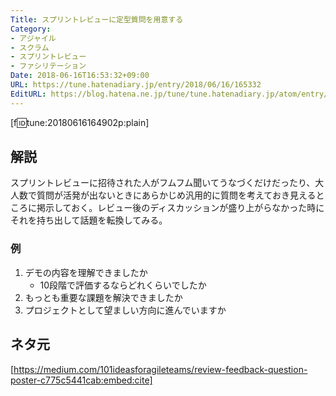 ```yaml
---
Title: スプリントレビューに定型質問を用意する
Category:
- アジャイル
- スクラム
- スプリントレビュー
- ファシリテーション
Date: 2018-06-16T16:53:32+09:00
URL: https://tune.hatenadiary.jp/entry/2018/06/16/165332
EditURL: https://blog.hatena.ne.jp/tune/tune.hatenadiary.jp/atom/entry/17391345971654700735
---
```


[f:id:tune:20180616164902p:plain]

## 解説

スプリントレビューに招待された人がフムフム聞いてうなづくだけだったり、大人数で質問が活発が出ないときにあらかじめ汎用的に質問を考えておき見えるところに掲示しておく。レビュー後のディスカッションが盛り上がらなかった時にそれを持ち出して話題を転換してみる。

### 例

1. デモの内容を理解できましたか
    * 10段階で評価するならどれくらいでしたか
2. もっとも重要な課題を解決できましたか
3. プロジェクトとして望ましい方向に進んでいますか

## ネタ元

[https://medium.com/101ideasforagileteams/review-feedback-question-poster-c775c5441cab:embed:cite]
